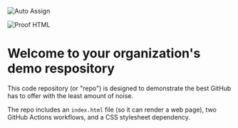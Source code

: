 ![Auto Assign](https://github.com/programmingProject33/demo-repository/actions/workflows/auto-assign.yml/badge.svg)

![Proof HTML](https://github.com/programmingProject33/demo-repository/actions/workflows/proof-html.yml/badge.svg)

# Welcome to your organization's demo respository
This code repository (or "repo") is designed to demonstrate the best GitHub has to offer with the least amount of noise.

The repo includes an `index.html` file (so it can render a web page), two GitHub Actions workflows, and a CSS stylesheet dependency.
